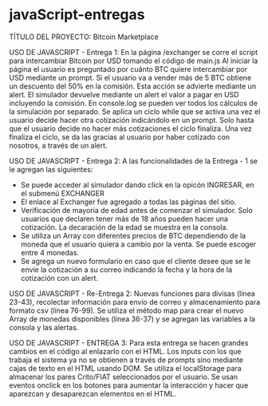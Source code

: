 # javaScript-entregas
TÍTULO DEL PROYECTO:
Bitcoin Marketplace

USO DE JAVASCRIPT - Entrega 1:
En la página /exchanger se corre el script para intercambiar Bitcoin por USD tomando el código de main.js
Al iniciar la página el usuario es preguntado por cuánto BTC quiere intercambiar por USD mediante un prompt.
Si el usuario va a vender más de 5 BTC obtiene un descuento del 50% en la comisión.  Esta acción se advierte mediante un alert.
El simulador devuelve mediante un alert el valor a pagar en USD incluyendo la comisión.
En console.log se pueden ver todos los cálculos de la simulación por separado.
Se aplica un ciclo while que se activa una vez el usuario decide hacer otra cotización indicándolo en un prompt.
Solo hasta que el usuario decide no hacer más cotizaciones el ciclo finaliza.
Una vez finaliza el ciclo, se da las gracias al usuario por haber cotizado con nosotros, a través de un alert.

USO DE JAVASCRIPT - Entrega 2:
A las funcionalidades de la Entrega - 1 se le agregan las siguientes:
- Se puede acceder al simulador dando click en la opicón INGRESAR, en el submenú EXCHANGER
- El enlace al Exchanger fue agregado a todas las páginas del sitio.
- Verificación de mayoría de edad antes de comenzar el simulador. Solo usuarios que declaren tener más de 18 años pueden hacer una cotización.  La decaración de la edad se muestra en la consola.
- Se utiliza un Array con diferentes precios de BTC dependiendo de la moneda que el usuario quiera a cambio por la venta.  Se puede escoger entre 4 monedas.
- Se agrega un nuevo formulario en caso que el cliente desee que se le envíe la cotización a su correo indicando la fecha y la hora de la cotización con un alert.

USO DE JAVASCRIPT - Re-Entrega 2:
Nuevas funciones para divisas (línea 23-43), recolectar información para envío de correo y almacenamiento para formato csv (línea 76-99).  Se utiliza el método map para crear el nuevo Array de monedas disponibles (línea 36-37) y se agregan las variables a la consola y las alertas.

USO DE JAVASCRIPT - ENTREGA 3:
Para esta entrega se hacen grandes cambios en el código al enlazarlo con el HTML.  Los inputs con los que trabaja el sistema ya no se obtienen a través de prompts sino mediante cajas de texto en el HTML usando DOM.
Se utiliza el localStorage para almacenar los pares Crito/FIAT seleccionados por el usuario.
Se usan eventos onclick en los botones para aumentar la interacción y hacer que aparezcan y desaparezcan elementos en el HTML.

